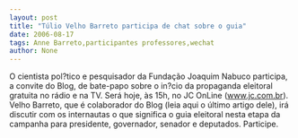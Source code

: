 ```yaml
---
layout: post
title: "Túlio Velho Barreto participa de chat sobre o guia"
date: 2006-08-17
tags: Anne Barreto,participantes professores,wechat
author: None
---
```

O cientista pol?tico e pesquisador da Fundação Joaquim Nabuco participa, a convite do Blog, de bate-papo sobre o in?cio da propaganda eleitoral gratuita no rádio e na TV.
Será hoje, às 15h, no JC OnLine (www.jc.com.br).
Velho Barreto, que é colaborador do Blog (leia aqui o último artigo dele), irá discutir com os internautas o que significa o guia eleitoral nesta etapa da campanha para presidente, governador, senador e deputados.
Participe. 